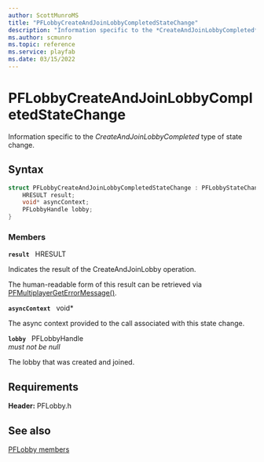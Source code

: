 ```yaml
---
author: ScottMunroMS
title: "PFLobbyCreateAndJoinLobbyCompletedStateChange"
description: "Information specific to the *CreateAndJoinLobbyCompleted* type of state change."
ms.author: scmunro
ms.topic: reference
ms.service: playfab
ms.date: 03/15/2022
---
```


# PFLobbyCreateAndJoinLobbyCompletedStateChange  

Information specific to the *CreateAndJoinLobbyCompleted* type of state change.  

## Syntax  
  
```cpp
struct PFLobbyCreateAndJoinLobbyCompletedStateChange : PFLobbyStateChange {  
    HRESULT result;  
    void* asyncContext;  
    PFLobbyHandle lobby;  
}  
```
  
### Members  
  
**`result`** &nbsp; HRESULT  
  
Indicates the result of the CreateAndJoinLobby operation.
  
The human-readable form of this result can be retrieved via [PFMultiplayerGetErrorMessage()](../../pfmultiplayer/functions/pfmultiplayergeterrormessage.md).
  
**`asyncContext`** &nbsp; void*  
  
The async context provided to the call associated with this state change.
  
**`lobby`** &nbsp; PFLobbyHandle  
*must not be null*  
  
The lobby that was created and joined.
  
  
## Requirements  
  
**Header:** PFLobby.h
  
## See also  
[PFLobby members](../pflobby_members.md)  

  
  
